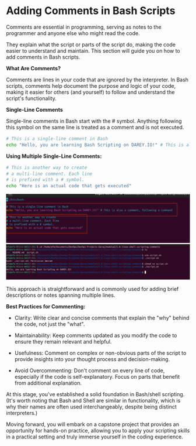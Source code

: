# Adding Comments in Bash Scripts

Comments are essential in programming, serving as notes to the programmer and anyone else who might read the code.

They explain what the script or parts of the script do, making the code easier to understand and maintain. This section will guide you on how to add comments in Bash scripts.

**What Are Comments?**

Comments are lines in your code that are ignored by the interpreter. In Bash scripts, comments help document the purpose and logic of your code, making it easier for others (and yourself) to follow and understand the script's functionality.

**Single-Line Comments**

Single-line comments in Bash start with the # symbol. Anything following this symbol on the same line is treated as a comment and is not executed.

```bash
# This is a single-line comment in Bash
echo "Hello, you are learning Bash Scripting on DAREY.IO!" # This is also a comment, following a command
```

**Using Multiple Single-Line Comments:**

```bash
# This is another way to create
# a multi-line comment. Each line
# is prefixed with a # symbol.
echo "Here is an actual code that gets executed"
```

![multi-line comment](img/1.0.script.png)
![multi-line comment](img/2.0.run-script.png)


This approach is straightforward and is commonly used for adding brief descriptions or notes spanning multiple lines.

**Best Practices for Commenting:**

- Clarity: Write clear and concise comments that explain the "why" behind the code, not just the "what".

- Maintainability: Keep comments updated as you modify the code to ensure they remain relevant and helpful.

- Usefulness: Comment on complex or non-obvious parts of the script to provide insights into your thought process and decision-making.

- Avoid Overcommenting: Don't comment on every line of code, especially if the code is self-explanatory. Focus on parts that benefit from additional explanation.

At this stage, you've established a solid foundation in Bash/shell scripting. (It's worth noting that Bash and Shell are similar in functionality, which is why their names are often used interchangeably, despite being distinct interpreters.)

Moving forward, you will embark on a capstone project that provides an opportunity for hands-on practice, allowing you to apply your scripting skills in a practical setting and truly immerse yourself in the coding experience.
